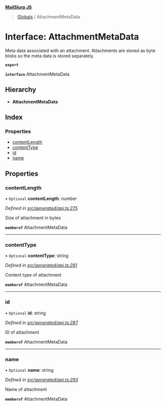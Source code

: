 **[MailSlurp JS](../README.md)**

> [Globals](../README.md) / AttachmentMetaData

# Interface: AttachmentMetaData

Meta data associated with an attachment. Attachments are stored as byte blobs so the meta data is stored separately.

**`export`** 

**`interface`** AttachmentMetaData

## Hierarchy

* **AttachmentMetaData**

## Index

### Properties

* [contentLength](attachmentmetadata.md#contentlength)
* [contentType](attachmentmetadata.md#contenttype)
* [id](attachmentmetadata.md#id)
* [name](attachmentmetadata.md#name)

## Properties

### contentLength

• `Optional` **contentLength**: number

*Defined in [src/generated/api.ts:275](https://github.com/mailslurp/mailslurp-client/blob/65d1444/src/generated/api.ts#L275)*

Size of attachment in bytes

**`memberof`** AttachmentMetaData

___

### contentType

• `Optional` **contentType**: string

*Defined in [src/generated/api.ts:281](https://github.com/mailslurp/mailslurp-client/blob/65d1444/src/generated/api.ts#L281)*

Content type of attachment

**`memberof`** AttachmentMetaData

___

### id

• `Optional` **id**: string

*Defined in [src/generated/api.ts:287](https://github.com/mailslurp/mailslurp-client/blob/65d1444/src/generated/api.ts#L287)*

ID of attachment

**`memberof`** AttachmentMetaData

___

### name

• `Optional` **name**: string

*Defined in [src/generated/api.ts:293](https://github.com/mailslurp/mailslurp-client/blob/65d1444/src/generated/api.ts#L293)*

Name of attachment

**`memberof`** AttachmentMetaData
